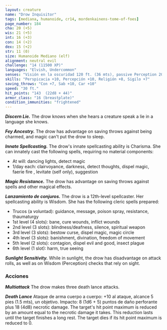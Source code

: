 ```yaml
---
layout: creature
name: "Drow Inquisitor"
tags: [mediana, humanoide, cr14, mordenkainens-tome-of-foes]
page_number: 184
cha: 20 (+5)
wis: 21 (+5)
int: 16 (+3)
con: 14 (+2)
dex: 15 (+2)
str: 11 (0)
size: Humanoide Mediano (elf)
alignment: neutral evil
challenge: "14 (11500 XP)"
languages: "Elvish, Undercommon"
senses: "Visión en la oscuridad 120 ft. (36 mts), passive Perception 20"
skills: "Perspicacia +10, Percepción +10, Religión +8, Sigilo +7"
saving_throws: "Con +7, Sab +10, Car +10"
speed: "30 ft."
hit_points: "143  (22d8 + 44)"
armor_class: "16 (breastplate)"
condition_immunities: "frightened"
---
```


***Discern Lie.*** The drow knows when she hears a creature speak a lie in a language she knows.

***Fey Ancestry.*** The drow has advantage on saving throws against being charmed, and magic can't put the drow to sleep.

***Innate Spellcasting.*** The drow's innate spellcasting ability is Charisma. She can innately cast the following spells, requiring no material components:
* At will: dancing lights, detect magic
* 1/day each: clairvoyance, darkness, detect thoughts, dispel magic, faerie fire , levitate (self only), suggestion

***Magic Resistance.*** The drow has advantage on saving throws against spells and other magical effects.

***Lanzamiento de conjuros.*** The drow is a 12th-level spellcaster. Her spellcasting ability is Wisdom. She has the following cleric spells prepared:
* Trucos (a voluntad): guidance, message, poison spray, resistance, thaumaturgy
* 1st level (4 slots): bane, cure wounds, inflict wounds
* 2nd level (3 slots): blindness/deafness, silence, spiritual weapon
* 3rd level (3 slots): bestow curse, dispel magic, magic circle
* 4th level (3 slots): banishment, divination, freedom of movement
* 5th level (2 slots): contagion, dispel evil and good, insect plague
* 6th level (1 slot): harm, true seeing

***Sunlight Sensitivity.*** While in sunlight, the drow has disadvantage on attack rolls, as well as on Wisdom (Perception) checks that rely on sight.

### Acciones

***Multiattack*** The drow makes three death lance attacks.

***Death Lance*** Ataque de arma cuerpo a cuerpo: +10 al ataque, alcance 5 pies (1.5 mts), un objetivo. Impacto: 8 (1d6 + 5) puntos de daño perforante plus 18 (4d8) necrotic damage. The target's hit point maximum is reduced by an amount equal to the necrotic damage it takes. This reduction lasts until the target finishes a long rest. The target dies if its hit point maximum is reduced to 0.